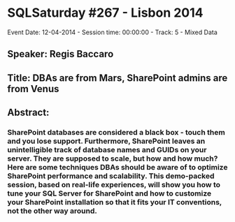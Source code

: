 # SQLSaturday #267 - Lisbon 2014
Event Date: 12-04-2014 - Session time: 00:00:00 - Track: 5 - Mixed Data
## Speaker: Regis Baccaro
## Title: DBAs are from Mars,  SharePoint admins are from Venus
## Abstract:
### SharePoint databases are considered a black box - touch them and you lose support. Furthermore, SharePoint leaves an unintelligible track of database names and GUIDs on your server. They are supposed to scale, but how and how much? Here are some techniques DBAs should be aware of to optimize SharePoint performance and scalability. This demo-packed session, based on real-life experiences, will show you how to tune your SQL Server for SharePoint and how to customize your SharePoint installation so that it fits your IT conventions, not the other way around.
